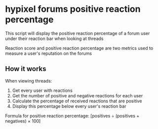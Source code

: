 # hypixel forums positive reaction percentage
This script will display the positive reaction percentage of a forum user under their reaction bar when looking at threads

Reaction score and positive reaction percentage are two metrics used to measure a user's reputation on the forums

## How it works
When viewing threads:
1. Get every user with reactions
2. Get the number of positive and negative reactions for each user
3. Calculate the percentage of received reactions that are positive
4. Display this percentage below every user's reaction bar

Formula for positive reaction percentage: [positives ÷ (positives + negatives) × 100]
